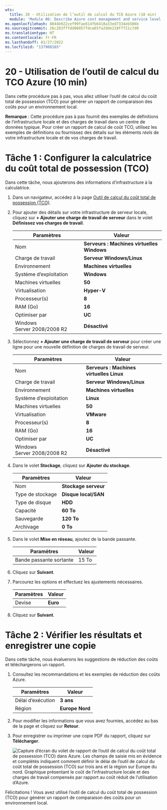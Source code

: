 ```yaml
---
wts:
  title: 20 - Utilisation de l’outil de calcul du TCO Azure (10 min)
  module: 'Module 06: Describe Azure cost management and service level agreements'
ms.openlocfilehash: 8044b922cef99fae814fb6418a33ed7334eb506b
ms.sourcegitcommit: 26c283fffdd08057fdce65fa29de218fff21c7d0
ms.translationtype: HT
ms.contentlocale: fr-FR
ms.lasthandoff: 01/27/2022
ms.locfileid: "137908165"
---
```

# <a name="20---use-the-azure-tco-calculator-10-min"></a>20 - Utilisation de l’outil de calcul du TCO Azure (10 min)


Dans cette procédure pas à pas, vous allez utiliser l’outil de calcul du coût total de possession (TCO) pour générer un rapport de comparaison des coûts pour un environnement local.

**Remarque** : Cette procédure pas à pas fournit des exemples de définitions de l’infrastructure locale et des charges de travail dans un centre de données typique. Pour créer un rapport de calcul de coût TCO, utilisez les exemples de définitions ou fournissez des détails sur les éléments *réels* de votre infrastructure locale et de vos charges de travail.

# <a name="task-1-configure-the-tco-calculator"></a>Tâche 1 : Configurer la calculatrice du coût total de possession (TCO)

Dans cette tâche, nous ajouterons des informations d’infrastructure à la calculatrice. 

1. Dans un navigateur, accédez à la page [Outil de calcul du coût total de possession (TCO)](https://azure.microsoft.com/en-us/pricing/tco/calculator/).

2. Pour ajouter des détails sur votre infrastructure de serveur locale, cliquez sur **+ Ajouter une charge de travail de serveur** dans le volet **Définissez vos charges de travail**.

    | Paramètres | Valeur |
    | -- | -- |
    | Nom | **Serveurs : Machines virtuelles Windows** |
    | Charge de travail | **Serveur Windows/Linux** |
    | Environnement | **Machines virtuelles** |
    | Système d’exploitation | **Windows** |  
    | Machines virtuelles | **50** |
    | Virtualisation | **Hyper-V** |
    | Processeur(s) | **8**|
    | RAM (Go) | **16** |
    | Optimiser par | **UC** |
    | Windows Server 2008/2008 R2 | **Désactivé** |

3. Sélectionnez **+ Ajouter une charge de travail de serveur** pour créer une ligne pour une nouvelle définition de charges de travail de serveur. 

    | Paramètres | Valeur |
    | -- | -- |
    | Nom | **Serveurs : Machines virtuelles Linux** |
    | Charge de travail | **Serveur Windows/Linux** |
    | Environnement | **Machines virtuelles** |
    | Système d’exploitation | **Linux** |  
    | Machines virtuelles | **50** |
    | Virtualisation | **VMware** |
    | Processeur(s) | **8**|
    | RAM (Go) | **16** |
    | Optimiser par | **UC** |
    | Windows Server 2008/2008 R2 | **Désactivé** |

4. Dans le volet **Stockage**, cliquez sur **Ajouter du stockage**.

    | Paramètres | Valeur |
    | -- | -- |
    | Nom | **Stockage serveur** |
    | Type de stockage | **Disque local/SAN** |
    | Type de disque | **HDD** |
    | Capacité | **60 To** |  
    | Sauvegarde | **120 To** |
    | Archivage | **0 To** |

5. Dans le volet **Mise en réseau**, ajoutez de la bande passante. 

    | Paramètres | Valeur |
    | -- | -- |
    | Bande passante sortante | 15 To|

6. Cliquez sur **Suivant**.

7. Parcourez les options et effectuez les ajustements nécessaires. 

    | Paramètres | Valeur |
    | -- | -- |
    | Devise | **Euro** |

8. Cliquez sur **Suivant**.

# <a name="task-2-review-the-results-and-save-a-copy"></a>Tâche 2 : Vérifier les résultats et enregistrer une copie

Dans cette tâche, nous évaluerons les suggestions de réduction des coûts et téléchargerons un rapport. 

1. Consultez les recommandations et les exemples de réduction des coûts Azure.

    | Paramètres | Valeur |
    | -- | -- |
    | Délai d’exécution| **3 ans** |
    | Région | **Europe Nord** |

2. Pour modifier les informations que vous avez fournies, accédez au bas de la page et cliquez sur **Retour**. 

3. Pour enregistrer ou imprimer une copie PDF du rapport, cliquez sur **Télécharger**.

    ![Capture d’écran du volet de rapport de l’outil de calcul du coût total de possession (TCO) dans Azure. Les champs de saisie mis en évidence et complétés indiquent comment définir le délai de l’outil de calcul du coût total de possession (TCO) sur trois ans et la région sur Europe du nord. Graphique présentant le coût de l’infrastructure locale et des charges de travail compensés par rapport au coût réduit de l’utilisation d’Azure.](../images/2001.png)

Félicitations ! Vous avez utilisé l’outil de calcul du coût total de possession (TCO) pour générer un rapport de comparaison des coûts pour un environnement local.
